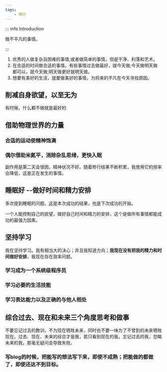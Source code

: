 ```yaml
---
tags:
    - 修行
---
```


::: info Introduction

做不平凡的事情。

:::

1. 优秀的人做复杂且困难的事情;或者做简单的事情，但是干净、利落和艺术。
2. 在合适的时间做合适的事情。有些事情过去做最好，就今天做;今天做明天做都可以，就今天做;明天做更好就明天做。
3. 想要有美好的生活，就要做美好的事情，为将来的不凡在今天寻找原因。

## 削减自身欲望，以至无为

有时候，什么都不做就是最好的

## 借助物理世界的力量

### 合适的运动使精神饱满

### 偶尔借助米氮平，消除杂乱思绪，更快入眠

副作用是第二天会很困，精神状况不好。随着修行结果不断积累，我使用它的频率会降低，这是正在发生的事情。

## 睡眠好 --做好时间和精力安排

多次提到睡眠的问题。这是本次成功的结果，也是下次成功的开始。

一个人能控制自己的欲望，做好自己时间和精力的安排，这个是做所有事情都能成功的最强力因素。

## 坚持学习

我在坚持学习。我有相当大的决心；并且我知道方向；**我现在没有把我的精力和时间做好安排**，我现在存在效率问题。


### 学习成为一个系统级程序员


### 学习必要的生活技能

### 学习表达能力以及正确的与他人相处

## 综合过去、现在和未来三个角度思考和做事

不要忘记过去的教训，不为现在牺牲未来，同时也不要一味为了不曾到的未来牺牲现在。过去、现在、未来的综合才是我，若只看到现在的我，忘记过去的我，忽略未来的我，那毫无疑问会导致失败。

### 写blog的时候，把能写的想法写下来，即使不成熟；把能做的都做了，即使还达不到目标。
